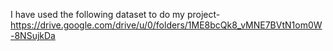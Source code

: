 I  have used the following dataset to do my project-https://drive.google.com/drive/u/0/folders/1ME8bcQk8_vMNE7BVtN1om0W-8NSujkDa

